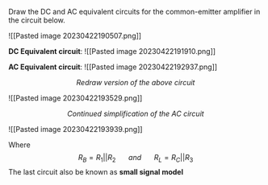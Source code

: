 Draw the DC and AC equivalent circuits for the common-emitter amplifier in the circuit below.

![[Pasted image 20230422190507.png]]

**DC Equivalent circuit**:
![[Pasted image 20230422191910.png]]

**AC Equivalent circuit**:
![[Pasted image 20230422192937.png]]

<center><em>Redraw version of the above circuit</em></center>

![[Pasted image 20230422193529.png]]

<center><em>Continued simplification of the AC circuit</em></center>

![[Pasted image 20230422193939.png]]

Where
$$R_B = R_1 || R_2 \hspace{20pt} and \hspace{20pt} R_L = R_C || R_3$$
The last circuit also be known as **small signal model**